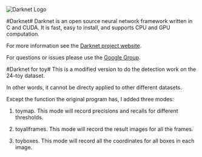 ![Darknet Logo](http://pjreddie.com/media/files/darknet-black-small.png)

#Darknet#
Darknet is an open source neural network framework written in C and CUDA. It is fast, easy to install, and supports CPU and GPU computation.

For more information see the [Darknet project website](http://pjreddie.com/darknet).

For questions or issues please use the [Google Group](https://groups.google.com/forum/#!forum/darknet).

#Darknet for toy#
This is a modified version to do the detection work on the 24-toy dataset.

In other words, it cannot be directy applied to other different datasets.

Except the function the original program has, I added three modes:

1. toymap. This mode will record precisions and recalls for different thresholds.

2. toyallframes. This mode will record the result images for all the frames.

3. toyboxes. This mode will record all the coordinates for all boxes in each image.
